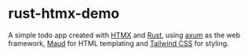 # rust-htmx-demo

A simple todo app created with [HTMX](https://htmx.org/) and [Rust](https://www.rust-lang.org/),
using [axum](https://github.com/tokio-rs/axum) as the web framework,
[Maud](https://maud.lambda.xyz/) for HTML templating and [Tailwind CSS](https://tailwindcss.com/)
for styling.
